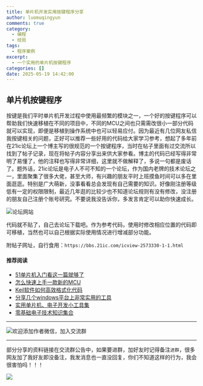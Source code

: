 ```yaml
---
title: 单片机开发实用按键程序分享
author: luomuqingyun
comments: true
category:
  - 编程
  - 经验
tags:
  - 程序案例
excerpt:
  - 一个实用的单片机按键程序
categories: []
date: 2025-05-19 14:42:00
---
```

## 单片机按键程序
按键是我们平时单片机开发过程中使用最频繁的模块之一，一个好的按键程序可以帮助我们快速移植在不同的项目中，不同的MCU之间也只需需改很小一部分代码就可以实现，即便是移植到操作系统中也可以轻易应付。因为最近有几位网友私信我按键相关的问题，正好可以推荐一些好用的代码给大家学习参考，想起了多年前在21ic论坛上一个博主写的很规范的一个按键程序，当时在帖子里面有过交流所以找到了帖子记录，现在将帖子内容分享出来供大家参看。博主的代码已经写得非常明了易懂了，他的注释也写得非常详细，这里就不做解释了，多说一句都是废话了。题外话，21ic论坛是电子人不可不知的一个论坛，作为国内老牌的技术论坛之一，里面聚集了很多大佬，甚至大师，有兴趣的朋友平时上班摸鱼时间可以多在里面逛逛。特别是广大萌新，没事看看总会发现有自己需要的知识。好像刚注册等级低有一定的权限限制，最近几年逛的比较少也不知道论坛规则有没有修改，没注册的朋友自己注册个账号研究。不要说我没告诉你，多发言肯定可以助你快速成长。

![论坛网站](https://files.mdnice.com/user/38598/5c574748-d413-4398-9875-307cec006805.png)

代码就不贴了，自己去论坛下载吧。作为参考代码，使用时修改相应位置的代码即可移植，当然也可以自己根据实际使用情况进行增减部分功能。

附帖子网址，自行食用：`https://bbs.21ic.com/icview-2573330-1-1.html`

#### 推荐阅读
- [51单片机入门看这一篇就够了](https://mp.weixin.qq.com/s?__biz=MzI1OTQ4MTg4Ng==&mid=2247485523&idx=1&sn=b7fcd1b86e2467d6f03b1a520c39bb06&chksm=ea790022dd0e893452c4994fa16d63111b16d9878c303712f695b58b7af360b7b18c1ed4b201&token=1711068967&lang=zh_CN#rd)
- [怎么快速上手一款新的MCU](https://mp.weixin.qq.com/s?__biz=MzI1OTQ4MTg4Ng==&mid=2247485581&idx=1&sn=b36e6536717774f7931c7aa93d5b237a&chksm=ea7900fcdd0e89ea0db13737720edc996fcb3fdbab3e43b4a92316240ac66d4b5a8bf9a07e78&token=466212876&lang=zh_CN#rd)
- [Keil软件如何高效格式化代码](https://mp.weixin.qq.com/s?__biz=MzI1OTQ4MTg4Ng==&mid=2247485572&idx=1&sn=17cefa35d9d660083d419a7e9b6db6f7&chksm=ea7900f5dd0e89e35b65ba26354cc69ad24f686d8e18abd34e0932567a9345e8c9ed653eee6b&token=1711068967&lang=zh_CN#rd)
- [分享几个windows平台上非常实用的工具](https://mp.weixin.qq.com/s?__biz=MzI1OTQ4MTg4Ng==&mid=2247485420&idx=2&sn=728ca4abbadf7caf51c392e7d7045cbe&chksm=ea790f9ddd0e868b9fa162c80db1876199845f387bbe851c8d38a4e8412329ae635916c13cfb&token=1711068967&lang=zh_CN#rd)
- [实用单片机、电子开发小工具集](https://mp.weixin.qq.com/s?__biz=MzI1OTQ4MTg4Ng==&mid=2247485606&idx=1&sn=2b433faa2e436fc762dc538c9cf3fe14&chksm=ea7900d7dd0e89c169f8948ff3d423016c8f51f1c914eb7b0d20cba8145b9ffa54815915d67b&token=1580674001&lang=zh_CN#rd)
- [零基础电子技术知识集合](https://mp.weixin.qq.com/s?__biz=MzI1OTQ4MTg4Ng==&mid=2247485689&idx=4&sn=211c2d0871a19c5e92cdf0c34f01d96b&chksm=ea790088dd0e899e3042a649a346bc98e94189d1fd18da2b954a7ddb781582dc2d0a82e07f4d&token=970763775&lang=zh_CN#rd)
----

![欢迎添加作者微信，加入交流群](https://files.mdnice.com/user/38598/37e7b97e-a5c7-44d1-9e48-bbe22ab3141d.jpg)

----
部分分享的资料链接在交流群公告中，如果要进群，加好友时记得备注`进群`，很多网友加了我好友即没备注，我发消息也一直没回复，你们不知道这样的行为，我会很害怕吗！！！

![](https://files.mdnice.com/user/38598/8c89610c-2f63-48d9-8c32-1ed4d9011f9a.png)

